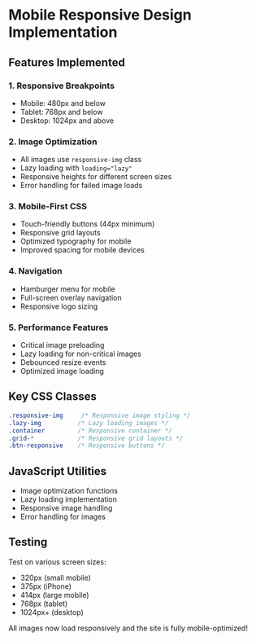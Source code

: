 # Mobile Responsive Design Implementation

## Features Implemented

### 1. Responsive Breakpoints
- Mobile: 480px and below
- Tablet: 768px and below
- Desktop: 1024px and above

### 2. Image Optimization
- All images use `responsive-img` class
- Lazy loading with `loading="lazy"`
- Responsive heights for different screen sizes
- Error handling for failed image loads

### 3. Mobile-First CSS
- Touch-friendly buttons (44px minimum)
- Responsive grid layouts
- Optimized typography for mobile
- Improved spacing for mobile devices

### 4. Navigation
- Hamburger menu for mobile
- Full-screen overlay navigation
- Responsive logo sizing

### 5. Performance Features
- Critical image preloading
- Lazy loading for non-critical images
- Debounced resize events
- Optimized image loading

## Key CSS Classes

```css
.responsive-img     /* Responsive image styling */
.lazy-img          /* Lazy loading images */
.container         /* Responsive container */
.grid-*            /* Responsive grid layouts */
.btn-responsive    /* Responsive buttons */
```

## JavaScript Utilities

- Image optimization functions
- Lazy loading implementation
- Responsive image handling
- Error handling for images

## Testing

Test on various screen sizes:
- 320px (small mobile)
- 375px (iPhone)
- 414px (large mobile)
- 768px (tablet)
- 1024px+ (desktop)

All images now load responsively and the site is fully mobile-optimized! 